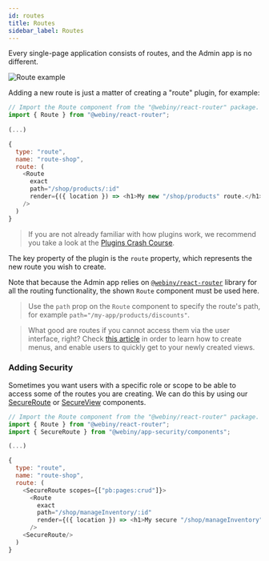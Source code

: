 ```yaml
---
id: routes
title: Routes
sidebar_label: Routes
---
```


Every single-page application consists of routes, and the Admin app is no different.

![Route example](/img/webiny-apps/admin/development/routes/route-example.png)
 
Adding a new route is just a matter of creating a "route" plugin, for example:

```javascript
// Import the Route component from the "@webiny/react-router" package.
import { Route } from "@webiny/react-router";
   
(...)

{
  type: "route",
  name: "route-shop",
  route: (
    <Route
      exact
      path="/shop/products/:id"
      render={({ location }) => <h1>My new "/shop/products" route.</h1>}
    />
  )
}
```

> If you are not already familiar with how plugins work, we recommend you take a look at the [Plugins Crash Course](/docs/developer-tutorials/plugins-crash-course).

The key property of the plugin is the `route` property, which represents the new route you wish to create.

Note that because the Admin app relies on [`@webiny/react-router`](https://github.com/webiny/webiny-js/tree/master/packages/react-router) library for all the routing functionality, the shown `Route` component must be used here. 

> Use the `path` prop on the `Route` component to specify the route's path, for example `path="/my-app/products/discounts"`. 

> What good are routes if you cannot access them via the user interface, right? Check [this article](/docs/webiny-apps/admin/development/menus) in order to learn how to create menus, and enable users to quickly get to your newly created views.

### Adding Security
Sometimes you want users with a specific role or scope to be able to access some of the routes you are creating. We can do this by using our [SecureRoute](/docs/webiny-apps/security/development/App/Components/secure-route) or [SecureView](/docs/webiny-apps/security/development/App/Components/secure-view) components.

```javascript
// Import the Route component from the "@webiny/react-router" package.
import { Route } from "@webiny/react-router";
import { SecureRoute } from "@webiny/app-security/components";

(...)

{
  type: "route",
  name: "route-shop",
  route: (
    <SecureRoute scopes={["pb:pages:crud"]}>
      <Route
        exact
        path="/shop/manageInventory/:id"
        render={({ location }) => <h1>My secure "/shop/manageInventory" route.</h1>}
      />
    <SecureRoute/>
  )
}
```